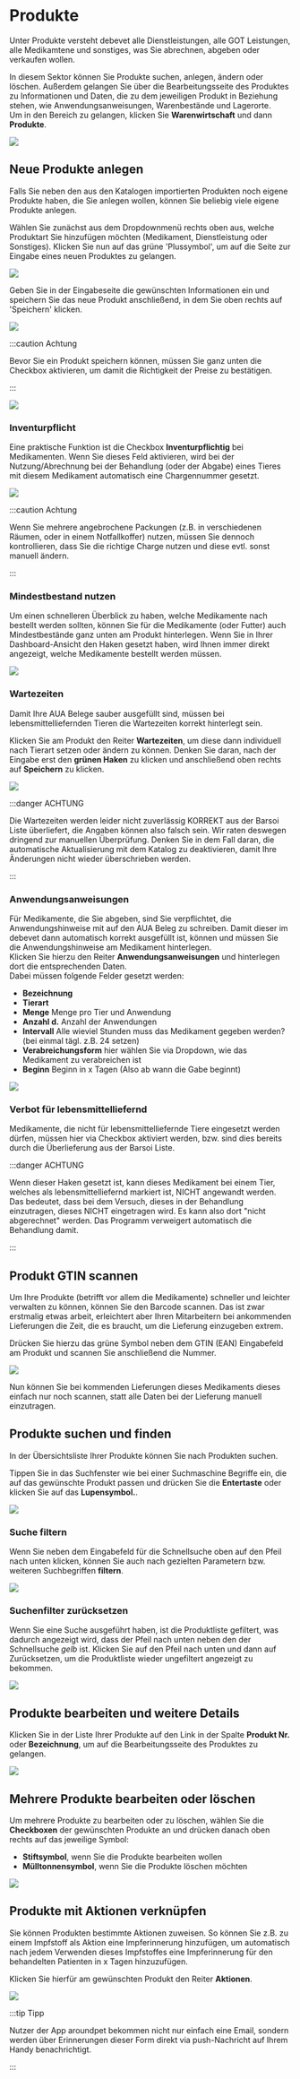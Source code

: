 # Produkte  

Unter Produkte versteht debevet alle Dienstleistungen, alle GOT Leistungen, alle Medikamtene und sonstiges, was Sie abrechnen,
abgeben oder verkaufen wollen. 

In diesem Sektor können Sie Produkte suchen, anlegen, ändern oder löschen. Außerdem gelangen Sie über die Bearbeitungsseite des 
Produktes zu Informationen und Daten, die zu dem jeweiligen Produkt in Beziehung stehen, wie Anwendungsanweisungen, 
Warenbestände und Lagerorte.  
Um in den Bereich zu gelangen, klicken Sie **Warenwirtschaft** und dann **Produkte**.  

![](../../static/img/Warenwirtschaft/produkte_anlegen1.png)

## Neue Produkte anlegen  

Falls Sie neben den aus den Katalogen importierten Produkten noch eigene Produkte haben, die Sie anlegen wollen, können Sie beliebig
viele eigene Produkte anlegen.  

Wählen Sie zunächst aus dem Dropdownmenü rechts oben aus, welche Produktart Sie hinzufügen möchten (Medikament, Dienstleistung 
oder Sonstiges). Klicken Sie nun auf das grüne 'Plussymbol', um auf die Seite zur Eingabe eines neuen Produktes zu gelangen.    

![](../../static/img/Warenwirtschaft/Neue_Produkte_anlegen.png)   

Geben Sie in der Eingabeseite die gewünschten Informationen ein und speichern Sie das neue Produkt anschließend, 
in dem Sie oben rechts auf 'Speichern' klicken.   

![](../../static/img/Warenwirtschaft/Neue_Produkte_anlegen2.png)   


:::caution Achtung  

Bevor Sie ein Produkt speichern können, müssen Sie ganz unten die Checkbox aktivieren, um damit die Richtigkeit der Preise 
zu bestätigen.  

:::  

![](../../static/img/Warenwirtschaft/produkt_preise_best.png)  

### Inventurpflicht  

Eine praktische Funktion ist die Checkbox **Inventurpflichtig** bei Medikamenten. Wenn Sie dieses Feld aktivieren, wird bei
der Nutzung/Abrechnung bei der Behandlung (oder der Abgabe) eines Tieres mit diesem Medikament automatisch eine Chargennummer
gesetzt.   

![](../../static/img/Warenwirtschaft/produkt_inventurpflichtig.png)

:::caution Achtung  

Wenn Sie mehrere angebrochene Packungen (z.B. in verschiedenen Räumen, oder in einem Notfallkoffer) nutzen, müssen Sie 
dennoch kontrollieren, dass Sie die richtige Charge nutzen und diese evtl. sonst manuell ändern.  

:::   

### Mindestbestand nutzen  

Um einen schnelleren Überblick zu haben, welche Medikamente nach bestellt werden sollten, können Sie für die Medikamente (oder Futter) 
auch Mindestbestände ganz unten am Produkt hinterlegen. Wenn Sie in Ihrer Dashboard-Ansicht den Haken gesetzt haben, wird Ihnen
immer direkt angezeigt, welche Medikamente bestellt werden müssen.   

![](../../static/img/Warenwirtschaft/mindestbestand.png)  

### Wartezeiten  

Damit Ihre AUA Belege sauber ausgefüllt sind, müssen bei lebensmittelliefernden Tieren die Wartezeiten korrekt hinterlegt sein.   

Klicken Sie am Produkt den Reiter **Wartezeiten**, um diese dann individuell nach Tierart setzen oder ändern zu können. 
Denken Sie daran, nach der Eingabe erst den **grünen Haken** zu klicken und anschließend oben rechts auf **Speichern** zu klicken.

![](../../static/img/Warenwirtschaft/wartezeiten.png)  

:::danger  ACHTUNG  

Die Wartezeiten werden leider nicht zuverlässig KORREKT aus der Barsoi Liste überliefert, die Angaben können also falsch sein. 
Wir raten deswegen dringend zur manuellen Überprüfung. Denken Sie in dem Fall daran, die automatische Aktualisierung mit dem Katalog
zu deaktivieren, damit Ihre Änderungen nicht wieder überschrieben werden.   

:::

### Anwendungsanweisungen

Für Medikamente, die Sie abgeben, sind Sie verpflichtet, die Anwendungshinweise mit auf den AUA Beleg zu schreiben. Damit dieser
im debevet dann automatisch korrekt ausgefüllt ist, können und müssen Sie die Anwendungshinweise am Medikament hinterlegen.  
Klicken Sie hierzu den Reiter **Anwendungsanweisungen** und hinterlegen dort die entsprechenden Daten.  
Dabei müssen folgende Felder gesetzt werden:  

* **Bezeichnung**  
* **Tierart**  
* **Menge** Menge pro Tier und Anwendung
* **Anzahl d.**  Anzahl der Anwendungen
* **Intervall** Alle wieviel Stunden muss das Medikament gegeben werden? (bei einmal tägl. z.B. 24 setzen)
* **Verabreichungsform** hier wählen Sie via Dropdown, wie das Medikament zu verabreichen ist
* **Beginn**  Beginn in x Tagen (Also ab wann die Gabe beginnt)

![](../../static/img/Warenwirtschaft/anwendungshinweise.png)  


### Verbot für lebensmittelliefernd  

Medikamente, die nicht für lebensmittelliefernde Tiere eingesetzt werden dürfen, müssen hier via Checkbox aktiviert werden, bzw.
sind dies bereits durch die Überlieferung aus der Barsoi Liste.  

:::danger ACHTUNG  

Wenn dieser Haken gesetzt ist, kann dieses Medikament bei einem Tier, welches als lebensmittelliefernd markiert ist, NICHT
angewandt werden. Das bedeutet, dass bei dem Versuch, dieses in der Behandlung einzutragen, dieses NICHT eingetragen wird. Es kann 
also dort "nicht abgerechnet" werden. Das Programm verweigert automatisch die Behandlung damit.

:::  


## Produkt GTIN scannen  

Um Ihre Produkte (betrifft vor allem die Medikamente) schneller und leichter verwalten zu können, können Sie den Barcode scannen.
Das ist zwar erstmalig etwas arbeit, erleichtert aber Ihren Mitarbeitern bei ankommenden Lieferungen die Zeit, die es braucht, um die 
Lieferung einzugeben extrem.  

Drücken Sie hierzu das grüne Symbol neben dem GTIN (EAN) Eingabefeld am Produkt und scannen Sie anschließend die Nummer.  

![](../../static/img/Warenwirtschaft/GTIN-einscannen.png)   

Nun können Sie bei kommenden Lieferungen dieses Medikaments dieses einfach nur noch scannen, statt alle Daten bei der Lieferung 
manuell einzutragen.  

## Produkte suchen und finden   

In der Übersichtsliste Ihrer Produkte können Sie nach Produkten suchen.

Tippen Sie in das Suchfenster wie bei einer Suchmaschine Begriffe ein, die auf das gewünschte Produkt passen und drücken
Sie die **Entertaste** oder klicken Sie auf das **Lupensymbol.**.

![](../../static/img/Warenwirtschaft/Produkte_suchen_und_finden.png)  

### Suche filtern

Wenn Sie neben dem Eingabefeld für die Schnellsuche oben auf den Pfeil nach unten klicken, können Sie auch nach gezielten 
Parametern bzw. weiteren Suchbegriffen **filtern**.  

![](../../static/img/Warenwirtschaft/Produkte_suchen_und_finden2.png)  

### Suchenfilter zurücksetzen  

Wenn Sie eine Suche ausgeführt haben, ist die Produktliste gefiltert, was dadurch angezeigt wird, dass der Pfeil nach unten 
neben den der Schnellsuche *gelb* ist. Klicken Sie auf den Pfeil nach unten und dann auf Zurücksetzen, um die Produktliste
wieder ungefiltert angezeigt zu bekommen.   

![](../../static/img/Warenwirtschaft/Suchfilter_zuruecksetzen.png)  

## Produkte bearbeiten und weitere Details  

Klicken Sie in der Liste Ihrer Produkte auf den Link in der Spalte **Produkt Nr.** oder **Bezeichnung**, um auf die 
Bearbeitungsseite des Produktes zu gelangen.   

![](../../static/img/Warenwirtschaft/Produkte_bearbeiten_und_weitere_details.png)   

## Mehrere Produkte bearbeiten oder löschen  

Um mehrere Produkte zu bearbeiten oder zu löschen, wählen Sie die **Checkboxen** der gewünschten Produkte an und drücken
danach oben rechts auf das jeweilige Symbol:

* **Stiftsymbol**, wenn Sie die Produkte bearbeiten wollen  
* **Mülltonnensymbol**, wenn Sie die Produkte löschen möchten  

![](../../static/img/Warenwirtschaft/Mehrere_Produkte_bearbeiten_oder_loeschen.png)   

## Produkte mit Aktionen verknüpfen  

Sie können Produkten bestimmte Aktionen zuweisen. So können Sie z.B. zu einem Impfstoff als Aktion eine Impferinnerung 
hinzufügen, um automatisch nach jedem Verwenden dieses Impfstoffes eine Impferinnerung für den behandelten Patienten in
x Tagen hinzuzufügen.    

Klicken Sie hierfür am gewünschten Produkt den Reiter **Aktionen**.  

![](../../static/img/Warenwirtschaft/Produkten_bestimmte_Aktionen_zuweisen.png)   

:::tip Tipp   

Nutzer der App aroundpet bekommen nicht nur einfach eine Email, sondern werden über Erinnerungen dieser Form direkt via
push-Nachricht auf Ihrem Handy benachrichtigt.  

:::  






 
